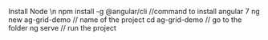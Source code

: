 Install Node \n
npm install -g @angular/cli //command to install angular 7
ng new ag-grid-demo // name of the project
cd ag-grid-demo // go to the folder
ng serve // run the project
